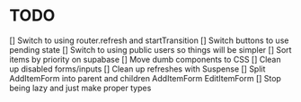 # TODO

[] Switch to using router.refresh and startTransition
[] Switch buttons to use pending state
[] Switch to using public users so things will be simpler
[] Sort items by priority on supabase
[] Move dumb components to CSS
[] Clean up disabled forms/inputs
[] Clean up refreshes with Suspense
[] Split AddItemForm into parent and children AddItemForm EditItemForm
[] Stop being lazy and just make proper types

